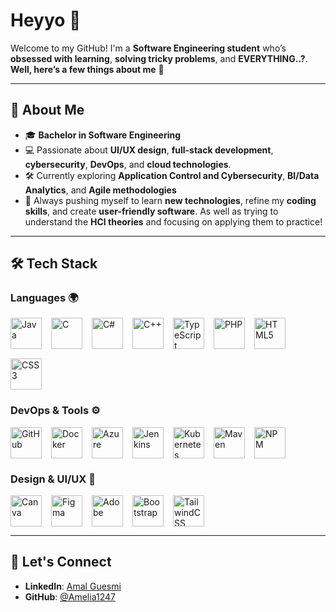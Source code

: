 # Heyyo 👋

Welcome to my GitHub! I'm a **Software Engineering student** who’s **obsessed with learning**, **solving tricky problems**, and **EVERYTHING..?**. **Well, here’s a few things about me** 🚀

---

## 🚀 About Me
- 🎓 **Bachelor in Software Engineering**   
- 💻 Passionate about **UI/UX design**, **full-stack development**, **cybersecurity**, **DevOps**, and **cloud technologies**.  
- 🛠️ Currently exploring **Application Control and Cybersecurity**, **BI/Data Analytics**, and **Agile methodologies**
- 🌱 Always pushing myself to learn **new technologies**, refine my **coding skills**, and create **user-friendly software**. As well as trying to understand the **HCI theories** and focusing on applying them to practice!

---

## 🛠️ Tech Stack

### **Languages** 🌍  
<div style="display: flex; flex-wrap: wrap; gap: 15px;">
  <!-- Java Icon with Link -->
  <a href="https://en.wikipedia.org/wiki/Java_(programming_language)" target="_blank">
    <img src="https://upload.wikimedia.org/wikipedia/commons/1/1b/Java_logo.svg" alt="Java" title="Click to learn about Java" width="50" height="50"/>
  </a>
  <!-- C Icon with Link -->
  <a href="https://commons.wikimedia.org/wiki/File:C_Language_Logo.svg" target="_blank">
    <img src="https://upload.wikimedia.org/wikipedia/commons/4/4e/C_logo.svg" alt="C" title="Click to learn about C" width="50" height="50"/>
  </a>
  <!-- C# Icon with Link -->
  <a href="https://commons.wikimedia.org/wiki/File:C-Sharp_Logo.svg" target="_blank">
    <img src="https://upload.wikimedia.org/wikipedia/commons/e/ec/C-Sharp_Logo.svg" alt="C#" title="Click to learn about C#" width="50" height="50"/>
  </a>
  <!-- C++ Icon with Link -->
  <a href="https://commons.wikimedia.org/wiki/File:ISO_C%2B%2B_Logo.svg" target="_blank">
    <img src="https://upload.wikimedia.org/wikipedia/commons/1/18/ISO_C%2B%2B_Logo.svg" alt="C++" title="Click to learn about C++" width="50" height="50"/>
  </a>
  <!-- TypeScript Icon with Link -->
  <a href="https://commons.wikimedia.org/wiki/File:Typescript_logo_2020.svg" target="_blank">
    <img src="https://upload.wikimedia.org/wikipedia/commons/4/42/TypeScript_Logo_2020.svg" alt="TypeScript" title="Click to learn about TypeScript" width="50" height="50"/>
  </a>
  <!-- PHP Icon with Link -->
  <a href="https://en.wikipedia.org/wiki/PHP" target="_blank">
    <img src="https://upload.wikimedia.org/wikipedia/commons/2/27/PHP_logo.svg" alt="PHP" title="Click to learn about PHP" width="50" height="50"/>
  </a>
  <!-- HTML5 Icon with Link -->
  <a href="https://commons.wikimedia.org/wiki/File:Devicon-html5-plain-wordmark.svg" target="_blank">
    <img src="https://upload.wikimedia.org/wikipedia/commons/d/d5/HTML5_Logo_512px.png" alt="HTML5" title="Click to learn about HTML5" width="50" height="50"/>
  </a>
  <!-- CSS3 Icon with Link -->
  <a href="https://commons.wikimedia.org/wiki/File:Ionicons_logo-css3.svg" target="_blank">
    <img src="https://upload.wikimedia.org/wikipedia/commons/6/62/CSS3_logo.svg" alt="CSS3" title="Click to learn about CSS3" width="50" height="50"/>
  </a>
</div>

### **DevOps & Tools** ⚙️  
<div style="display: flex; flex-wrap: wrap; gap: 15px;">
  <!-- GitHub Icon with Link -->
  <a href="https://github.com" target="_blank">
    <img src="https://github.githubassets.com/images/modules/logos_page/GitHub-Mark.png" alt="GitHub" title="Click to visit GitHub" width="50" height="50"/>
  </a>
  <!-- Docker Icon with Link -->
  <a href="https://www.docker.com/" target="_blank">
    <img src="https://www.docker.com/sites/default/files/d8/2019-07/Moby-logo.png" alt="Docker" title="Click to learn about Docker" width="50" height="50"/>
  </a>
  <!-- Azure Icon with Link -->
  <a href="https://azure.microsoft.com/" target="_blank">
    <img src="https://upload.wikimedia.org/wikipedia/commons/d/d5/Microsoft_Azure_Logo.svg" alt="Azure" title="Click to learn about Azure" width="50" height="50"/>
  </a>
  <!-- Jenkins Icon with Link -->
  <a href="https://www.jenkins.io/" target="_blank">
    <img src="https://upload.wikimedia.org/wikipedia/commons/d/d4/Jenkins_logo.svg" alt="Jenkins" title="Click to learn about Jenkins" width="50" height="50"/>
  </a>
  <!-- Kubernetes Icon with Link -->
  <a href="https://kubernetes.io/" target="_blank">
    <img src="https://upload.wikimedia.org/wikipedia/commons/3/39/Kubernetes_logo.svg" alt="Kubernetes" title="Click to learn about Kubernetes" width="50" height="50"/>
  </a>
  <!-- Maven Icon with Link -->
  <a href="https://maven.apache.org/" target="_blank">
    <img src="https://upload.wikimedia.org/wikipedia/commons/1/19/Apache_Maven_logo.svg" alt="Maven" title="Click to learn about Maven" width="50" height="50"/>
  </a>
  <!-- NPM Icon with Link -->
  <a href="https://www.npmjs.com/" target="_blank">
    <img src="https://upload.wikimedia.org/wikipedia/commons/d/d7/Npm-logo.svg" alt="NPM" title="Click to learn about NPM" width="50" height="50"/>
  </a>
</div>

### **Design & UI/UX** 🎨  
<div style="display: flex; flex-wrap: wrap; gap: 15px;">
  <!-- Canva Icon with Link -->
  <a href="https://www.canva.com/" target="_blank">
    <img src="https://upload.wikimedia.org/wikipedia/commons/e/e4/Canva_Logo.svg" alt="Canva" title="Click to learn about Canva" width="50" height="50"/>
  </a>
  <!-- Figma Icon with Link -->
  <a href="https://www.figma.com/" target="_blank">
    <img src="https://upload.wikimedia.org/wikipedia/commons/d/d7/Figma-logo.svg" alt="Figma" title="Click to learn about Figma" width="50" height="50"/>
  </a>
  <!-- Adobe Icon with Link -->
  <a href="https://www.adobe.com/" target="_blank">
    <img src="https://upload.wikimedia.org/wikipedia/commons/a/a0/Adobe_Logo_2018.svg" alt="Adobe" title="Click to learn about Adobe" width="50" height="50"/>
  </a>
  <!-- Bootstrap Icon with Link -->
  <a href="https://commons.wikimedia.org/wiki/File:Bootstrap_logo.svg" target="_blank">
    <img src="https://upload.wikimedia.org/wikipedia/commons/4/47/Bootstrap_logo.svg" alt="Bootstrap" title="Click to learn about Bootstrap" width="50" height="50"/>
  </a>
  <!-- TailwindCSS Icon with Link -->
  <a href="https://tailwindcss.com/" target="_blank">
    <img src="https://upload.wikimedia.org/wikipedia/commons/d/d5/Tailwind_CSS_Logo.svg" alt="TailwindCSS" title="Click to learn about TailwindCSS" width="50" height="50"/>
  </a>
</div>

---
<!-- adjsut later to display private contributions >
## 📈 GitHub Stats & Fun Metrics

Here are some stats to give you an insight into my GitHub activity:

![Amal's GitHub Stats](https://github-readme-stats.vercel.app/api?username=Amelia1247&show_icons=true&count_private=true&hide=prs&theme=dark)


--- 
-->

## 🤝 Let's Connect
- **LinkedIn**: [Amal Guesmi](https://www.linkedin.com/in/amalgs1247)
- **GitHub**: [@Amelia1247](https://github.com/Amelia1247)
